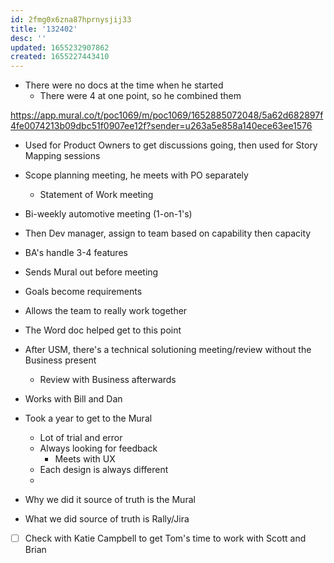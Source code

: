 ```yaml
---
id: 2fmg0x6zna87hprnysjij33
title: '132402'
desc: ''
updated: 1655232907862
created: 1655227443410
---
```


- There were no docs at the time when he started
  - There were 4 at one point, so he combined them 

<https://app.mural.co/t/poc1069/m/poc1069/1652885072048/5a62d682897f4fe0074213b09dbc51f0907ee12f?sender=u263a5e858a140ece63ee1576>

- Used for Product Owners to get discussions going, then used for Story Mapping sessions
- Scope planning meeting, he meets with PO separately
  - Statement of Work meeting
- Bi-weekly automotive meeting (1-on-1's)
- Then Dev manager, assign to team based on capability then capacity
- BA's handle 3-4 features
- Sends Mural out before meeting
- Goals become requirements
- Allows the team to really work together
- The Word doc helped get to this point
- After USM, there's a technical solutioning meeting/review without the Business present
  - Review with Business afterwards
- Works with Bill and Dan
- Took a year to get to the Mural
  - Lot of trial and error
  - Always looking for feedback
    - Meets with UX 
  - Each design is always different
  - 

- Why we did it source of truth is the Mural
- What we did source of truth is Rally/Jira

- [ ] Check with Katie Campbell to get Tom's time to work with Scott and Brian